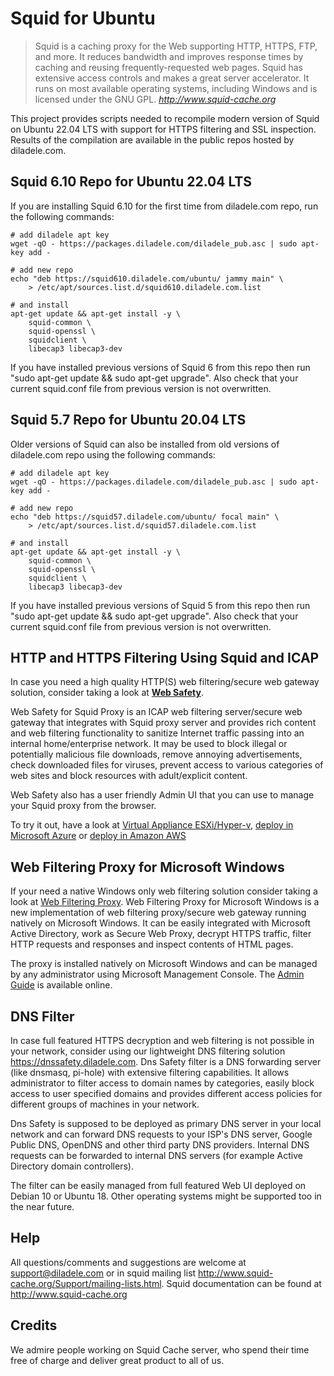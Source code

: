 Squid for Ubuntu
================

> Squid is a caching proxy for the Web supporting HTTP, HTTPS, FTP, and more. It reduces bandwidth and improves response times by caching and reusing frequently-requested web pages. Squid has extensive access controls and makes a great server accelerator. It runs on most available operating systems, including Windows and is licensed under the GNU GPL.
> <cite> <http://www.squid-cache.org>

This project provides scripts needed to recompile modern version of Squid on Ubuntu 22.04 LTS with support for HTTPS filtering and SSL inspection. Results of the compilation are available in the public repos hosted by diladele.com.

**Squid 6.10 Repo for Ubuntu 22.04 LTS**
----------------------------------------

If you are installing Squid 6.10 for the first time from diladele.com repo, run the following commands:

    # add diladele apt key
    wget -qO - https://packages.diladele.com/diladele_pub.asc | sudo apt-key add -

    # add new repo
    echo "deb https://squid610.diladele.com/ubuntu/ jammy main" \
        > /etc/apt/sources.list.d/squid610.diladele.com.list

    # and install
    apt-get update && apt-get install -y \
        squid-common \
        squid-openssl \
        squidclient \
        libecap3 libecap3-dev

If you have installed previous versions of Squid 6 from this repo then run "sudo apt-get update && sudo apt-get upgrade". Also check that your current squid.conf file from previous version is not overwritten.

**Squid 5.7 Repo for Ubuntu 20.04 LTS**
----------------------------------------

Older versions of Squid can also be installed from old versions of diladele.com repo using the following commands:

    # add diladele apt key
    wget -qO - https://packages.diladele.com/diladele_pub.asc | sudo apt-key add -

    # add new repo
    echo "deb https://squid57.diladele.com/ubuntu/ focal main" \
        > /etc/apt/sources.list.d/squid57.diladele.com.list

    # and install
    apt-get update && apt-get install -y \
        squid-common \
        squid-openssl \
        squidclient \
        libecap3 libecap3-dev

If you have installed previous versions of Squid 5 from this repo then run "sudo apt-get update && sudo apt-get upgrade". Also check that your current squid.conf file from previous version is not overwritten.

**HTTP and HTTPS Filtering Using Squid and ICAP**
-------------------------------------------------
In case you need a high quality HTTP(S) web filtering/secure web gateway solution, consider taking a look at [**Web Safety**](https://www.diladele.com). 

Web Safety for Squid Proxy is an ICAP web filtering server/secure web gateway that integrates with Squid proxy server and provides rich content and web filtering functionality to sanitize Internet traffic passing into an internal home/enterprise network. It may be used to block illegal or potentially malicious file downloads, remove annoying advertisements, check downloaded files for viruses, prevent access to various categories of web sites and block resources with adult/explicit content.

Web Safety also has a user friendly Admin UI that you can use to manage your Squid proxy from the browser. 

To try it out, have a look at [Virtual Appliance ESXi/Hyper-v](https://www.diladele.com/download.html), [deploy in Microsoft Azure](https://azuremarketplace.microsoft.com/en-us/marketplace/apps/diladele.websafety?tab=Overview) or [deploy in Amazon AWS](https://aws.amazon.com/marketplace/pp/B07KJHLHKC)

**Web Filtering Proxy for Microsoft Windows**
---------------------------------------------

If your need a native Windows only web filtering solution consider taking a look at [Web Filtering Proxy](https://webproxy.diladele.com). Web Filtering Proxy for Microsoft Windows is a new implementation of web filtering proxy/secure web gateway running natively on Microsoft Windows. It can be easily integrated with Microsoft Active Directory, work as Secure Web Proxy, decrypt HTTPS traffic, filter HTTP requests and responses and inspect contents of HTML pages.

The proxy is installed natively on Microsoft Windows and can be managed by any administrator using Microsoft Management Console. The [Admin Guide](https://webproxy.diladele.com/docs/) is available online.

**DNS Filter**
--------------

In case full featured HTTPS decryption and web filtering is not possible in your network, consider using our lightweight DNS filtering solution https://dnssafety.diladele.com. Dns Safety filter is a DNS forwarding server (like dnsmasq, pi-hole) with extensive filtering capabilities. It allows administrator to filter access to domain names by categories, easily block access to user specified domains and provides different access policies for different groups of machines in your network.

Dns Safety is supposed to be deployed as primary DNS server in your local network and can forward DNS requests to your ISP's DNS server, Google Public DNS, OpenDNS and other third party DNS providers. Internal DNS requests can be forwarded to internal DNS servers (for example Active Directory domain controllers).

The filter can be easily managed from full featured Web UI deployed on Debian 10 or Ubuntu 18. Other operating systems might be supported too in the near future.

**Help**
--------

All questions/comments and suggestions are welcome at support@diladele.com or in squid mailing list http://www.squid-cache.org/Support/mailing-lists.html. Squid documentation can be found at http://www.squid-cache.org

**Credits**
-----------
We admire people working on Squid Cache server, who spend their time free of charge and deliver great product to all of us.
